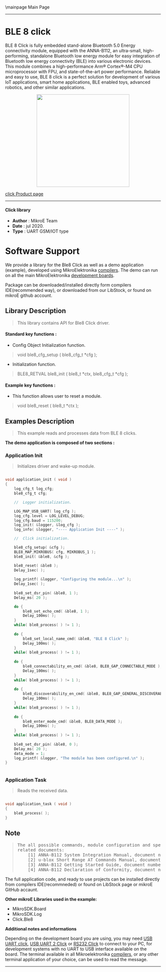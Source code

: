 \mainpage Main Page
 
---
# BLE 8 click

BLE 8 Click is fully embedded stand-alone Bluetooth 5.0 Energy connectivity module, equipped with the ANNA-B112, an ultra-small, high-performing, standalone Bluetooth low energy module for easy integration of Bluetooth low energy connectivity (BLE) into various electronic devices. This module combines a high-performance Arm® Cortex®-M4 CPU microprocessor with FPU, and state-of-the-art power performance. Reliable and easy to use, BLE 8 click is a perfect solution for development of various IoT applications, smart home applications, BLE enabled toys, advanced robotics, and other similar applications.

<p align="center">
  <img src="http://download.mikroe.com/images/click_for_ide/ble8_click.png" height=300px>
</p>

[click Product page](<https://www.mikroe.com/ble-8-click>)

---


#### Click library 

- **Author**        : MikroE Team
- **Date**          : jul 2020.
- **Type**          : UART GSM/IOT type


# Software Support

We provide a library for the Ble8 Click 
as well as a demo application (example), developed using MikroElektronika 
[compilers](http://shop.mikroe.com/compilers). 
The demo can run on all the main MikroElektronika [development boards](http://shop.mikroe.com/development-boards).

Package can be downloaded/installed directly form compilers IDE(recommended way), or downloaded from our LibStock, or found on mikroE github account. 

## Library Description

> This library contains API for Ble8 Click driver.

#### Standard key functions :

- Config Object Initialization function.
> void ble8_cfg_setup ( ble8_cfg_t *cfg ); 
 
- Initialization function.
> BLE8_RETVAL ble8_init ( ble8_t *ctx, ble8_cfg_t *cfg );

#### Example key functions :
 
- This function allows user to reset a module.
> void ble8_reset ( ble8_t *ctx );

## Examples Description

> This example reads and processes data from BLE 8 clicks.

**The demo application is composed of two sections :**

### Application Init 

> Initializes driver and wake-up module.

```c

void application_init ( void )
{
    log_cfg_t log_cfg;
    ble8_cfg_t cfg;

    //  Logger initialization.

    LOG_MAP_USB_UART( log_cfg );
    log_cfg.level = LOG_LEVEL_DEBUG;
    log_cfg.baud = 115200;
    log_init( &logger, &log_cfg );
    log_info( &logger, "---- Application Init ----" );

    //  Click initialization.

    ble8_cfg_setup( &cfg );
    BLE8_MAP_MIKROBUS( cfg, MIKROBUS_1 );
    ble8_init( &ble8, &cfg );

    ble8_reset( &ble8 );
    Delay_1sec( );
    
    log_printf( &logger, "Configuring the module...\n" );
    Delay_1sec( );
    
    ble8_set_dsr_pin( &ble8, 1 );
    Delay_ms( 20 );

    do {
        ble8_set_echo_cmd( &ble8, 1 );
        Delay_100ms( );
    }
    while( ble8_process( ) != 1 );
    
    do {
        ble8_set_local_name_cmd( &ble8, "BLE 8 Click" );
        Delay_100ms( );
    }
    while( ble8_process( ) != 1 );
    
    do {
        ble8_connectability_en_cmd( &ble8, BLE8_GAP_CONNECTABLE_MODE );
        Delay_100ms( );
    }
    while( ble8_process( ) != 1 );
    
    do {
        ble8_discoverability_en_cmd( &ble8, BLE8_GAP_GENERAL_DISCOVERABLE_MODE );
        Delay_100ms( );
    }
    while( ble8_process( ) != 1 );
    
    do {
        ble8_enter_mode_cmd( &ble8, BLE8_DATA_MODE );
        Delay_100ms( );
    }
    while( ble8_process( ) != 1 );
    
    ble8_set_dsr_pin( &ble8, 0 );
    Delay_ms( 20 );
    data_mode = 1;
    log_printf( &logger, "The module has been configured.\n" );
}
  
```

### Application Task

> Reads the received data.

```c

void application_task ( void )
{
    ble8_process( );
} 

```

## Note

> <pre>
> The all possible commands, module configuration and specification can be found in the 
> related documents:
>     [1] ANNA-B112 System Integration Manual, document number UBX-18009821 
>     [2] u-blox Short Range AT Commands Manual, document number UBX-14044127 
>     [3] ANNA-B112 Getting Started Guide, document number UBX-18020387 
>     [4] ANNA-B112 Declaration of Conformity, document number UBX-18058993
> </pre>

The full application code, and ready to use projects can be installed directly from compilers IDE(recommneded) or found on LibStock page or mikroE GitHub accaunt.

**Other mikroE Libraries used in the example:** 

- MikroSDK.Board
- MikroSDK.Log
- Click.Ble8

**Additional notes and informations**

Depending on the development board you are using, you may need 
[USB UART click](http://shop.mikroe.com/usb-uart-click), 
[USB UART 2 Click](http://shop.mikroe.com/usb-uart-2-click) or 
[RS232 Click](http://shop.mikroe.com/rs232-click) to connect to your PC, for 
development systems with no UART to USB interface available on the board. The 
terminal available in all Mikroelektronika 
[compilers](http://shop.mikroe.com/compilers), or any other terminal application 
of your choice, can be used to read the message.



---
